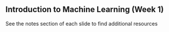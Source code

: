 <h2>Introduction to Machine Learning (Week 1)</h2>
<p> See the notes section of each slide to find additional resources </p>
